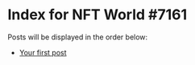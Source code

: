 # Index for NFT World #7161
Posts will be displayed in the order below:

- [Your first post](./001-first.md)

